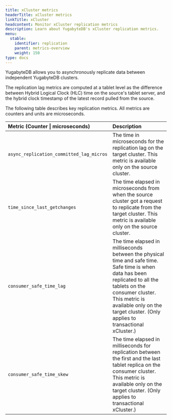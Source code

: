 ```yaml
---
title: xCluster metrics
headerTitle: xCluster metrics
linkTitle: xCluster
headcontent: Monitor xCluster replication metrics
description: Learn about YugabyteDB's xCluster replication metrics.
menu:
  stable:
    identifier: replication
    parent: metrics-overview
    weight: 150
type: docs
---
```



YugabyteDB allows you to asynchronously replicate data between independent YugabyteDB clusters.

The replication lag metrics are computed at a tablet level as the difference between Hybrid Logical Clock (HLC) time on the source's tablet server, and the hybrid clock timestamp of the latest record pulled from the source.

The following table describes key replication metrics. All metrics are counters and units are microseconds.

| Metric (Counter \| microseconds) | Description |
| :------ | :---------- |
| `async_replication_committed_lag_micros` | The time in microseconds for the replication lag on the target cluster. This metric is available only on the source cluster. |
| `time_since_last_getchanges` | The time elapsed in microseconds from when the source cluster got a request to replicate from the target cluster. This metric is available only on the source cluster. |
| `consumer_safe_time_lag` | The time elapsed in milliseconds between the physical time and safe time. Safe time is when data has been replicated to all the tablets on the consumer cluster. This metric is available only on the target cluster. (Only applies to transactional xCluster.) |
| `consumer_safe_time_skew` | The time elapsed in milliseconds for replication between the first and the last tablet replica on the consumer cluster. This metric is available only on the target cluster. (Only applies to transactional xCluster.) |

